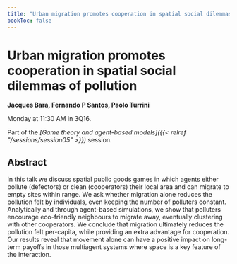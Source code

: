 ```yaml
---
title: "Urban migration promotes cooperation in spatial social dilemmas of pollution"
bookToc: false
---
```


# Urban migration promotes cooperation in spatial social dilemmas of pollution

**Jacques Bara, Fernando P Santos, Paolo Turrini**

Monday at 11:30 AM in 3Q16.

Part of the *[Game theory and agent-based models]({{< relref "/sessions/session05" >}})* session.

## Abstract

In this talk we discuss spatial public goods games in which agents either pollute (defectors) or clean (cooperators) their local area and can migrate to empty sites within range. We ask whether migration alone reduces the pollution felt by individuals, even keeping the number of polluters constant. Analytically and through agent-based simulations, we show that polluters encourage eco-friendly neighbours to migrate away, eventually clustering with other cooperators. We conclude that migration ultimately reduces the pollution felt per-capita, while providing an extra advantage for cooperation. Our results reveal that movement alone can have a positive impact on long-term payoffs in those multiagent systems where space is a key feature of the interaction. 


